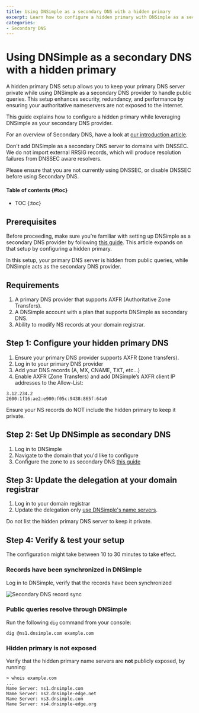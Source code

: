 ```yaml
---
title: Using DNSimple as a secondary DNS with a hidden primary
excerpt: Learn how to configure a hidden primary with DNSimple as a secondary DNS provider.
categories:
- Secondary DNS
---
```


# Using DNSimple as a secondary DNS with a hidden primary

A hidden primary DNS setup allows you to keep your primary DNS server private while using DNSimple as a secondary DNS provider to handle public queries. This setup enhances security, redundancy, and performance by ensuring your authoritative nameservers are not exposed to the internet.

This guide explains how to configure a hidden primary while leveraging DNSimple as your secondary DNS provider.

For an overview of Secondary DNS, have a look at [our introduction article](/articles/secondary-dns).

<warning>
  Don't add DNSimple as a secondary DNS server to domains with DNSSEC. We do not import external RRSIG records, which will produce resolution failures from DNSSEC aware resolvers.

  Please ensure that you are not currently using DNSSEC, or disable DNSSEC before using Secondary DNS.
</warning>

#### Table of contents {#toc}

* TOC
{:toc}

## Prerequisites

Before proceeding, make sure you’re familiar with setting up DNSimple as a secondary DNS provider by following [this guide](/articles/secondary-dns-dnsimple-as-secondary). This article expands on that setup by configuring a hidden primary.

In this setup, your primary DNS server is hidden from public queries, while DNSimple acts as the secondary DNS provider.

## Requirements

1. A primary DNS provider that supports AXFR (Authoritative Zone Transfers).
2. A DNSimple account with a plan that supports DNSimple as secondary DNS.
3. Ability to modify NS records at your domain registrar.

## Step 1: Configure your hidden primary DNS

1. Ensure your primary DNS provider supports AXFR (zone transfers).
2. Log in to your primary DNS provider
3. Add your DNS records (A, MX, CNAME, TXT, etc...)
4. Enable AXFR (Zone Transfers) and add DNSimple’s AXFR client IP addresses to the Allow-List:

```
3.12.234.2
2600:1f16:ae2:e900:f05c:9438:865f:64a0
```
Ensure your NS records do NOT include the hidden primary to keep it private.

## Step 2: Set Up DNSimple as secondary DNS

1. Log in to DNSimple
2. Navigate to the domain that you'd like to configure
3. Configure the zone to as secondary DNS [this guide](/articles/secondary-dns-dnsimple-as-secondary)

## Step 3: Update the delegation at your domain registrar

1. Log in to your domain registrar
2. Update the delegation only [use DNSimple's name servers](/articles/dnsimple-nameservers).

<note>
Do not list the hidden primary DNS server to keep it private.
</note>

## Step 4: Verify & test your setup

The configuration might take between 10 to 30 minutes to take effect.

### Records have been synchronized in DNSimple
Log in to DNSimple, verify that the records have been synchronized

![Secondary DNS record sync](/files/secondary-dns-record-sync.png)

### Public queries resolve through DNSimple

Run the following `dig` command from your console:
```
dig @ns1.dnsimple.com example.com
```
### Hidden primary is not exposed

Verify that the hidden primary name servers are **not** publicly exposed, by running:
```
> whois example.com
...
Name Server: ns1.dnsimple.com
Name Server: ns2.dnsimple-edge.net
Name Server: ns3.dnsimple.com
Name Server: ns4.dnsimple-edge.org
```
